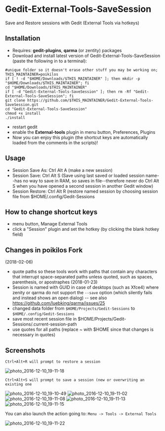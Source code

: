 # Gedit-External-Tools-SaveSession
Save and Restore sessions with Gedit (External Tools via hotkeys)

## Installation
* Requires:  **gedit-plugins**, **qarma** (or zentity) packages
* Download and install latest version of Gedit-External-Tools-SaveSession (paste the following in to a terminal):
```
#unique folder so it doesn't erase other stuff you may be working on;
THIS_MAINTAINER=poikilos
if [ ! -d "$HOME/Downloads/$THIS_MAINTAINER" ]; then mkdir -p "$HOME/Downloads/$THIS_MAINTAINER"; fi
cd "$HOME/Downloads/$THIS_MAINTAINER"
if [ -d "Gedit-External-Tools-SaveSession" ]; then rm -Rf "Gedit-External-Tools-SaveSession"; fi
git clone https://github.com/$THIS_MAINTAINER/Gedit-External-Tools-SaveSession.git
cd "Gedit-External-Tools-SaveSession"
chmod +x install
./install
```
* restart gedit
* enable the **External-tools** plugin in menu button, Preferences, Plugins
* Now you can enjoy this plugin (the shortcut keys are automatically loaded from the comments in the scripts)!

## Usage
* Session Save As: Ctrl Alt A (make a new session)
* Session Save: Ctrl Alt S (Save using last saved or loaded session name--has no way to save in RAM, so saves in file--therefore never do Ctrl Alt S when you have opened a second session in another Gedit window)
* Session Restore: Ctrl Alt R (restore named session by choosing session file from $HOME/.config/Gedit-Sessions

## How to change shortcut keys
* menu button, Manage External Tools
* click a "Session" plugin and set the hotkey (by clicking the blank hotkey field)

## Changes in poikilos Fork
(2018-02-06)
* quote paths so these tools work with paths that contain any characters that interrupt space-separated paths unless quoted, such as spaces, parenthesis, or apostraphes
(2018-01-23)
* Session is named with GUID in case of desktops (such as Xfce4) where zenity or qarma do not support the `--save` option (which silently fails and instead shows an open dialog) -- see also <https://github.com/luebking/qarma/issues/25>
* changed data folder from `$HOME/Projects/Gedit-Sessions` to `$HOME/.config/Gedit-Sessions`
* save most recent session file in $HOME/Projects/Gedit-Sessions/.current-session-path
* use quotes for all paths (replace ~ with $HOME since that changes is necessary in quotes)

## Screenshots

  `Ctrl+Alt+R will prompt to restore a session`

![photo_2016-12-10_19-11-18](https://cloud.githubusercontent.com/assets/598882/21075211/825b7d64-bf0c-11e6-8308-0ee638f4d52a.jpg)

`Ctrl+Alt+S will prompt to save a session (new or overwriting an existing one`


![photo_2016-12-10_19-10-49](https://cloud.githubusercontent.com/assets/598882/21075206/8240a82c-bf0c-11e6-94ce-c452ca17e9f7.jpg)
![photo_2016-12-10_19-11-02](https://cloud.githubusercontent.com/assets/598882/21075207/824812e2-bf0c-11e6-9b8f-60b02b36ca9c.jpg)
![photo_2016-12-10_19-11-08](https://cloud.githubusercontent.com/assets/598882/21075208/824e86cc-bf0c-11e6-858c-80ebe9ebc447.jpg)
![photo_2016-12-10_19-11-13](https://cloud.githubusercontent.com/assets/598882/21075209/8251fac8-bf0c-11e6-8af3-d503c1962d4c.jpg)
![photo_2016-12-10_19-11-15](https://cloud.githubusercontent.com/assets/598882/21075210/8256d778-bf0c-11e6-8146-a2235351639f.jpg)


You can also launch the action going to:
`Menu -> Tools -> External Tools`

![photo_2016-12-10_19-11-22](https://cloud.githubusercontent.com/assets/598882/21075212/82629766-bf0c-11e6-9689-a30716c968a8.jpg)

